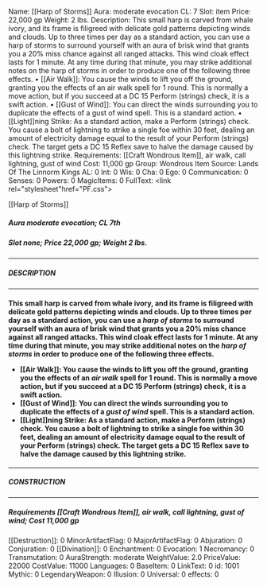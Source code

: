 Name: [[Harp of Storms]]
Aura: moderate evocation
CL: 7
Slot: item
Price: 22,000 gp
Weight: 2 lbs.
Description: This small harp is carved from whale ivory, and its frame is filigreed with delicate gold patterns depicting winds and clouds. Up to three times per day as a standard action, you can use a harp of storms to surround yourself with an aura of brisk wind that grants you a 20% miss chance against all ranged attacks. This wind cloak effect lasts for 1 minute. At any time during that minute, you may strike additional notes on the harp of storms in order to produce one of the following three effects. • [[Air Walk]]: You cause the winds to lift you off the ground, granting you the effects of an air walk spell for 1 round. This is normally a move action, but if you succeed at a DC 15 Perform (strings) check, it is a swift action. • [[Gust of Wind]]: You can direct the winds surrounding you to duplicate the effects of a gust of wind spell. This is a standard action. • [[Light]]ning Strike: As a standard action, make a Perform (strings) check. You cause a bolt of lightning to strike a single foe within 30 feet, dealing an amount of electricity damage equal to the result of your Perform (strings) check. The target gets a DC 15 Reflex save to halve the damage caused by this lightning strike.
Requirements: [[Craft Wondrous Item]], air walk, call lightning, gust of wind
Cost: 11,000 gp
Group: Wondrous Item
Source: Lands Of The Linnorm Kings
AL: 0
Int: 0
Wis: 0
Cha: 0
Ego: 0
Communication: 0
Senses: 0
Powers: 0
MagicItems: 0
FullText: <link rel="stylesheet"href="PF.css"><div class="heading"><p class="alignleft">[[Harp of Storms]]</p><div style="clear: both;"></div></div><div><h5><b>Aura </b>moderate evocation; <b>CL </b>7th</h5><h5><b>Slot </b>none; <b>Price </b>22,000 gp; <b>Weight </b>2 lbs.</h5></div><hr/><div><h5><b>DESCRIPTION</b></h5></div><hr/><div><h4><p>This small harp is carved from whale ivory, and its frame is filigreed with delicate gold patterns depicting winds and clouds. Up to three times per day as a standard action, you can use a <i>harp of storms</i> to surround yourself with an aura of brisk wind that grants you a 20% miss chance against all ranged attacks. This wind cloak effect lasts for 1 minute. At any time during that minute, you may strike additional notes on the <i>harp of storms</i> in order to produce one of the following three effects. <ul><li> [[Air Walk]]: You cause the winds to lift you off the ground, granting you the effects of an <i>air walk</i> spell for 1 round. This is normally a move action, but if you succeed at a DC 15 Perform (strings) check, it is a swift action. <li> [[Gust of Wind]]: You can direct the winds surrounding you to duplicate the effects of a <i>gust of wind</i> spell. This is a standard action. <li> [[Light]]ning Strike: As a standard action, make a Perform (strings) check. You cause a bolt of lightning to strike a single foe within 30 feet, dealing an amount of electricity damage equal to the result of your Perform (strings) check. The target gets a DC 15 Reflex save to halve the damage caused by this lightning strike.</ul></p></h4></div><hr/><div><h5><b>CONSTRUCTION</b></h5></div><hr/><div><h5><b>Requirements </b>[[Craft Wondrous Item]], <i>air walk</i>, <i>call lightning</i>, <i>gust of wind</i>; <b>Cost </b>11,000 gp</h5></div>
[[Destruction]]: 0
MinorArtifactFlag: 0
MajorArtifactFlag: 0
Abjuration: 0
Conjuration: 0
[[Divination]]: 0
Enchantment: 0
Evocation: 1
Necromancy: 0
Transmutation: 0
AuraStrength: moderate
WeightValue: 2.0
PriceValue: 22000
CostValue: 11000
Languages: 0
BaseItem: 0
LinkText: 0
id: 1001
Mythic: 0
LegendaryWeapon: 0
Illusion: 0
Universal: 0
effects: 0
